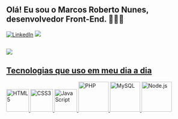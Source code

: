 ## Olá! Eu sou o Marcos Roberto Nunes, desenvolvedor Front-End. 🙋🏾‍♂️

[![LinkedIn](https://img.shields.io/badge/LinkedIn-0077B5?style=for-the-badge&logo=linkedin&logoColor=white)](https://www.linkedin.com/in/marcos-roberto-nunes-574a60200/)
<a href="mailto:marcos.roberto89@gmail.com"><img src="https://img.shields.io/badge/Gmail-D14836?style=for-the-badge&logo=gmail&logoColor=white)"></img>

##
<div>
<a href="https://github.com/MarcosRNunes">
<img src="https://github-readme-stats.vercel.app/api?username=MarcosRNunes&show_icons=true&theme=dracula"</img>

</div>

## Tecnologias que uso em meu dia a dia


<div>
       <img alt="HTML5" height="60" width="60" src="https://cdn.jsdelivr.net/gh/devicons/devicon/icons/html5/html5-original-wordmark.svg" />
       <img alt="CSS3" height="60" width="60" src="https://cdn.jsdelivr.net/gh/devicons/devicon/icons/css3/css3-original-wordmark.svg" />
       <img alt="JavaScript" height="60" width="60" src="https://cdn.jsdelivr.net/gh/devicons/devicon/icons/javascript/javascript-original.svg" />
       <img alt="PHP" height="80" width="80" src="https://cdn.jsdelivr.net/gh/devicons/devicon/icons/php/php-original.svg" />
       <img alt="MySQL" height="80" width="80" src="https://cdn.jsdelivr.net/gh/devicons/devicon/icons/mysql/mysql-original-wordmark.svg" />
       <img alt="Node.js" height="80" width="80" src="https://cdn.jsdelivr.net/gh/devicons/devicon/icons/nodejs/nodejs-original-wordmark.svg" />
      
</div>
